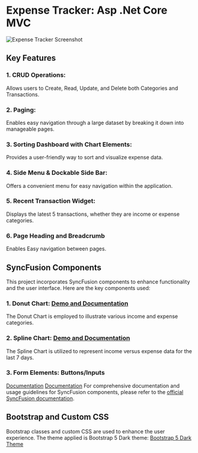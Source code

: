 # Expense Tracker: Asp .Net Core MVC

![Expense Tracker Screenshot](https://github.com/Sudip777/expense-tracker/assets/83223293/84dbaeeb-ffda-4a1d-8328-c2baebcc1430)

## Key Features

### 1. CRUD Operations:
Allows users to Create, Read, Update, and Delete both Categories and Transactions.

### 2. Paging:
Enables easy navigation through a large dataset by breaking it down into manageable pages.

### 3. Sorting Dashboard with Chart Elements:
Provides a user-friendly way to sort and visualize expense data.

### 4. Side Menu & Dockable Side Bar:
Offers a convenient menu for easy navigation within the application.

### 5. Recent Transaction Widget:
Displays the latest 5 transactions, whether they are income or expense categories.

### 6. Page Heading and Breadcrumb
Enables Easy navigation between pages.

## SyncFusion Components

This project incorporates SyncFusion components to enhance functionality and the user interface. Here are the key components used:

### 1. Donut Chart: [Demo and Documentation](https://ej2.syncfusion.com/aspnetcore/Chart/Donut#/bootstrap5)
The Donut Chart is employed to illustrate various income and expense categories.

### 2. Spline Chart: [Demo and Documentation](https://ej2.syncfusion.com/aspnetcore/Chart/Spline#/bootstrap5)
The Spline Chart is utilized to represent income versus expense data for the last 7 days.

### 3. Form Elements: Buttons/Inputs
[Documentation](https://ej2.syncfusion.com/aspnetmvc/documentation/button/getting-started)
[Documentation](https://ej2.syncfusion.com/aspnetmvc/documentation/textbox/getting-started)
For comprehensive documentation and usage guidelines for SyncFusion components, please refer to the [official SyncFusion documentation](https://ej2.syncfusion.com/aspnetcore/documentation/introduction).


## Bootstrap and Custom CSS
Bootstrap classes and custom CSS are used to enhance the user experience. The theme applied is Bootstrap 5 Dark theme: [Bootstrap 5 Dark Theme](https://cdn.syncfusion.com/ej2/23.1.36/bootstrap5-dark.css)

